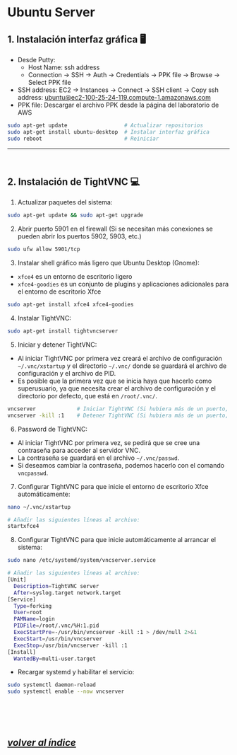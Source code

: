 # Ubuntu Server

## 1. Instalación interfaz gráfica 🖥️
- Desde Putty:
  - Host Name: ssh address
  - Connection -> SSH -> Auth -> Credentials -> PPK file -> Browse -> Select PPK file
- SSH address: EC2 -> Instances -> Connect -> SSH client -> Copy ssh address: ubuntu@ec2-100-25-24-119.compute-1.amazonaws.com
- PPK file: Descargar el archivo PPK desde la página del laboratorio de AWS

```bash	
sudo apt-get update                  # Actualizar repositorios
sudo apt-get install ubuntu-desktop  # Instalar interfaz gráfica
sudo reboot                          # Reiniciar
```
---
<br>

## 2. Instalación de TightVNC 💻

1. Actualizar paquetes del sistema:
```bash
sudo apt-get update && sudo apt-get upgrade
```

2. Abrir puerto 5901 en el firewall (Si se necesitan más conexiones se pueden abrir los puertos 5902, 5903, etc.)
```bash
sudo ufw allow 5901/tcp
```

3. Instalar shell gráfico más ligero que Ubuntu Desktop (Gnome):
- `xfce4` es un entorno de escritorio ligero
- `xfce4-goodies` es un conjunto de plugins y aplicaciones adicionales para el entorno de escritorio Xfce
```bash
sudo apt-get install xfce4 xfce4-goodies
```

4. Instalar TightVNC:
```bash
sudo apt-get install tightvncserver
```

5. Iniciar y detener TightVNC:
- Al iniciar TightVNC por primera vez creará el archivo de configuración `~/.vnc/xstartup` y el directorio `~/.vnc/` donde se guardará el archivo de configuración y el archivo de PID.
- Es posible que la primera vez que se inicia haya que hacerlo como superusuario, ya que necesita crear el archivo de configuración y el directorio por defecto, que está en `/root/.vnc/`.
```bash
vncserver             # Iniciar TightVNC (Si hubiera más de un puerto, se especifica con vncserver :2, vncserver :3, etc.)
vncserver -kill :1    # Detener TightVNC (Si hubiera más de un puerto, se especifica con vncserver -kill :2, vncserver -kill :3, etc.)
```
6. Password de TightVNC:
- Al iniciar TightVNC por primera vez, se pedirá que se cree una contraseña para acceder al servidor VNC.
- La contraseña se guardará en el archivo `~/.vnc/passwd`.
- Si deseamos cambiar la contraseña, podemos hacerlo con el comando `vncpasswd`.

7. Configurar TightVNC para que inicie el entorno de escritorio Xfce automáticamente:
```bash
nano ~/.vnc/xstartup

# Añadir las siguientes líneas al archivo:
startxfce4
```

8. Configurar TightVNC para que inicie automáticamente al arrancar el sistema:
```bash
sudo nano /etc/systemd/system/vncserver.service

# Añadir las siguientes líneas al archivo:
[Unit]
  Description=TightVNC server
  After=syslog.target network.target
[Service]
  Type=forking
  User=root
  PAMName=login
  PIDFile=/root/.vnc/%H:1.pid
  ExecStartPre=-/usr/bin/vncserver -kill :1 > /dev/null 2>&1
  ExecStart=/usr/bin/vncserver
  ExecStop=/usr/bin/vncserver -kill :1
[Install]
  WantedBy=multi-user.target
```
- Recargar systemd y habilitar el servicio:
```bash
sudo systemctl daemon-reload
sudo systemctl enable --now vncserver
```
<br><br><br>

## *[volver al índice](../index.md)*